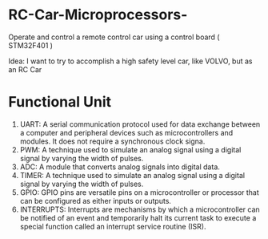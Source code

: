 # RC-Car-Microprocessors-
Operate and control a remote control car using a control board ( STM32F401 )

Idea:
I want to try to accomplish a high safety level car, like VOLVO, but as an RC Car

# Functional Unit
1. UART:
   A serial communication protocol used for data exchange between a computer and peripheral devices such as microcontrollers and modules. It does not require a synchronous clock signa.
2. PWM:
   A technique used to simulate an analog signal using a digital signal by varying the width of pulses.
3. ADC:
   A module that converts analog signals into digital data.
4. TIMER:
   A technique used to simulate an analog signal using a digital signal by varying the width of pulses.
5. GPIO:
   GPIO pins are versatile pins on a microcontroller or processor that can be configured as either inputs or outputs.
6. INTERRUPTS:
   Interrupts are mechanisms by which a microcontroller can be notified of an event and temporarily halt its current task to execute a special function called an interrupt service routine (ISR).
   
